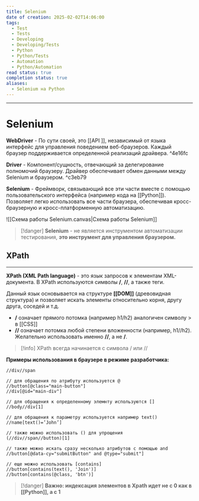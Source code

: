 ```yaml
---
title: Selenium
date of creation: 2025-02-02T14:06:00
tags:
  - Test
  - Tests
  - Developing
  - Developing/Tests
  - Python
  - Python/Tests
  - Automation
  - Python/Automation
read status: true
completion status: true
aliases:
  - Selenium на Python
---
```

---
# Selenium

**WebDriver** - По сути своей, это [[API ]], независимый от языка интерфейс для управления поведением веб-браузеров. Каждый браузер поддерживается определенной реализаций драйвера. ^4e16fc

**Driver** - Компонент/сущность, отвечающий за делегирование полномочий браузеру. Драйвер обеспечивает обмен данными между Selenium и браузером.  ^c3eb79

**Selenium** - Фреймворк, связывающий все эти части вместе с помощью пользовательского интерфейса (например кода на [[Python]]). Позволяет легко использовать все части браузера, обеспечивая кросс-браузерную и кросс-платформенную автоматизацию.

![[Схема работы Selenium.canvas|Схема работы Selenium]]

>[!danger]
>**Selenium** - не является инструментом автоматизации тестирования, **это инструмент для управления браузером.**


## XPath
---

**XPath (XML Path language)** - это язык запросов к элементам XML-документа. В XPath используются символы **/**, **//**, а также теги.

Данный язык основывается на структуре **[[DOM]]** (древовидная структура) и позволяет искать элементы относительно корня, другу друга, соседей и т.д.

- **/** означает прямого потомка (например h1/h2) аналогичен символу > в [[CSS]]
- **//** означает потомка любой степени вложенности (например, h1//h2). Желательно использовать именно **//**, а не **/**.

>[!info]
>XPath всегда начинается с символа / или //


**Примеры использования в браузере в режиме разработчика:**
```browser-console
//div//span

// для обращения по атрибуту используется @
//button[@class="main-button"]
//div[@id="main-div"]

// для обращения к определенному элемнту используются []
//body//div[1]

// для обращения к параметру используется например text()
//name[text()=’John’]

// также можно использовать () для упрощения
(//div//span//button)[1]

// также можно искать сразу несколько атрибутов с помощью and
//button[@data-cy="submitButton" and @type="submit"]

// еще можно использовать [contains]
//button[contains(text(), 'Join')]
//button[contains(@class, 'btn')]
```

>[!danger]
>**Важно: индексация элементов в Xpath идет не с 0 как в [[Python]], а с 1**

